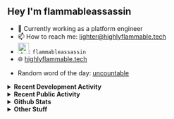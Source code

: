 ## Hey I'm flammableassassin

- 🔭 Currently working as a platform engineer  
- 📫 How to reach me: [lighter@highlyflammable.tech](mailto:lighter@highlyflammable.tech?subject=Hello)
- <img src="https://discord.com/assets/2c21aeda16de354ba5334551a883b481.png" alt="drawing" width="25"/>: `flammableassassin`
- 🌐 [highlyflammable.tech](https://highlyflammable.tech)

<!--START_SECTION:randomWord-->
- Random word of the day: [uncountable](https://www.wordnik.com/words/uncountable)
<!--END_SECTION:randomWord-->

<details>
  <summary><b>Recent Development Activity</b></summary>
  
  <!--START_SECTION:waka-->

```txt
Other        14 hrs 45 mins  █████████░░░░░░░░░░░░░░░░   36.63 %
Terraform    7 hrs 4 mins    ████▒░░░░░░░░░░░░░░░░░░░░   17.57 %
Python       6 hrs 45 mins   ████▒░░░░░░░░░░░░░░░░░░░░   16.77 %
JavaScript   6 hrs 36 mins   ████░░░░░░░░░░░░░░░░░░░░░   16.38 %
JSON         3 hrs 12 mins   ██░░░░░░░░░░░░░░░░░░░░░░░   07.94 %
```

<!--END_SECTION:waka-->

</details>

<details>
  <summary><b>Recent Public Activity</b></summary>
    <br>

  <!--START_SECTION:activity-->
1. 💪 Opened PR [#6](undefined) in [fluxloader-team/fluxloader-site](https://github.com/fluxloader-team/fluxloader-site)
2. 🗣 Commented on [#3](https://github.com/fluxloader-team/fluxloader-site/pull/3#issuecomment-3453676660) in [fluxloader-team/fluxloader-site](https://github.com/fluxloader-team/fluxloader-site)
3. 💪 Opened PR [#3](undefined) in [fluxloader-team/fluxloader-site](https://github.com/fluxloader-team/fluxloader-site)
4. 🗣 Commented on [#96](https://github.com/flamableassassin/status/issues/96#issuecomment-3366920590) in [flamableassassin/status](https://github.com/flamableassassin/status)
5.  Labeled issue [#96](https://github.com/flamableassassin/status/issues/96) in [flamableassassin/status](https://github.com/flamableassassin/status)
  <!--END_SECTION:activity-->

</details>

<details>
  <summary><b>Github Stats</b></summary>
    <br>
    <p align="center">
      <img width="48%" src="https://github-readme-stats.vercel.app/api?username=flamableassassin&count_private=true&show_icons=true&theme=radical"/>
      <img width="48%" src="https://github-readme-streak-stats.herokuapp.com?user=flamableassassin&theme=neon-dark"/>
    </p>
  
</details>

<details>
  <summary><b>Other Stuff</b></summary>
  <br>
<a href="https://www.abuseipdb.com/user/67633" title="AbuseIPDB is an IP address blacklist for webmasters and sysadmins to report IP addresses engaging in abusive behavior on their networks">
	<img src="https://www.abuseipdb.com/contributor/67633.svg" alt="AbuseIPDB Contributor Badge" style="width: 264px;background: #fff linear-gradient(rgba(255,255,255,0), rgba(255,255,255,.3) 50%, rgba(0,0,0,.2) 51%, rgba(0,0,0,0));padding: 5px;">
</a>
  
</details>
